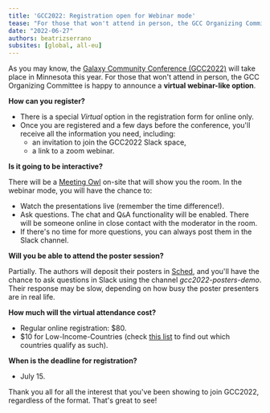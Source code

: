 ```yaml
---
title: 'GCC2022: Registration open for Webinar mode'
tease: "For those that won't attend in person, the GCC Organizing Committee is happy to announce a virtual webinar-like option"
date: "2022-06-27"
authors: beatrizserrano
subsites: [global, all-eu]
---
```


As you may know, the [Galaxy Community Conference (GCC2022)](/events/gcc2022/) will take place in Minnesota this year. For those that won't attend in person, the GCC Organizing Committee is happy to announce a **virtual webinar-like option**.


**How can you register?**

* There is a special *Virtual* option in the registration form for online only.
* Once you are registered and a few days before the conference, you'll receive all the information you need, including:
   - an invitation to join the GCC2022 Slack space,
   - a link to a zoom webinar.


**Is it going to be interactive?**

There will be a [Meeting Owl](https://owllabs.com) on-site that will show you the room. In the webinar mode, you will have the chance to:
* Watch the presentations live (remember the time difference!).
* Ask questions. The chat and Q`&`A functionality will be enabled. There will be someone online in close contact with the moderator in the room.
* If there's no time for more questions, you can always post them in the Slack channel.


**Will you be able to attend the poster session?**

Partially. The authors will deposit their posters in [Sched](https://gcc2022.sched.com/), and you'll have the chance to ask questions in Slack using the channel *gcc2022-posters-demo*. Their response may be slow, depending on how busy the poster presenters are in real life.


**How much will the virtual attendance cost?**

- Regular online registration: $80.
- $10 for Low-Income-Countries (check [this list](https://drive.google.com/file/d/1PW11lByYd61cIT7wPnGmTQpd9kM79EXX/view?usp=sharing) to find out which countries qualify as such). 


**When is the deadline for registration?**

 - July 15.

Thank you all for all the interest that you've been showing to join GCC2022, regardless of the format. That's great to see!
